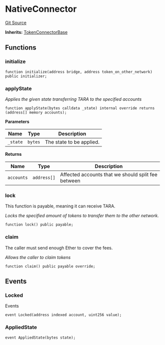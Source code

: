 # NativeConnector
[Git Source](https://github.com-VargaElod23/Taraxa-project/bridge/blob/996f61a29d91a8326c805bfdad924088129ae1a7/src/connectors/NativeConnector.sol)

**Inherits:**
[TokenConnectorBase](/src/connectors/TokenConnectorBase.sol/abstract.TokenConnectorBase.md)


## Functions
### initialize


```solidity
function initialize(address bridge, address token_on_other_network) public initializer;
```

### applyState

*Applies the given state transferring TARA to the specified accounts*


```solidity
function applyState(bytes calldata _state) internal override returns (address[] memory accounts);
```
**Parameters**

|Name|Type|Description|
|----|----|-----------|
|`_state`|`bytes`|The state to be applied.|

**Returns**

|Name|Type|Description|
|----|----|-----------|
|`accounts`|`address[]`|Affected accounts that we should split fee between|


### lock

This function is payable, meaning it can receive TARA.

*Locks the specified amount of tokens to transfer them to the other network.*


```solidity
function lock() public payable;
```

### claim

The caller must send enough Ether to cover the fees.

*Allows the caller to claim tokens*


```solidity
function claim() public payable override;
```

## Events
### Locked
Events


```solidity
event Locked(address indexed account, uint256 value);
```

### AppliedState

```solidity
event AppliedState(bytes state);
```

